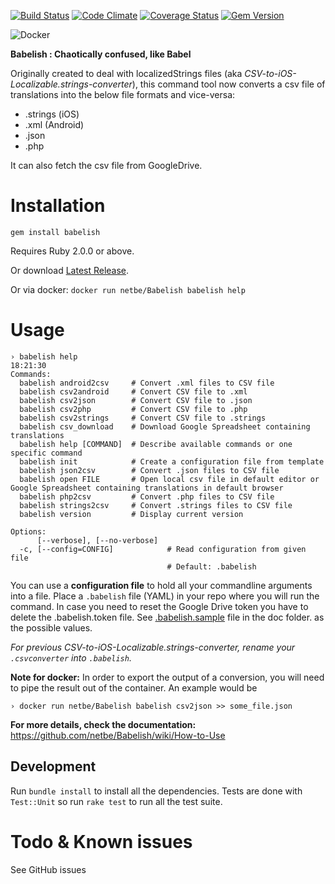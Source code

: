 [![Build Status](https://secure.travis-ci.org/netbe/Babelish.png?branch=master)](http://travis-ci.org/netbe/Babelish)
[![Code Climate](https://codeclimate.com/github/netbe/Babelish.png)](https://codeclimate.com/github/netbe/Babelish)
[![Coverage Status](https://coveralls.io/repos/netbe/Babelish/badge.png)](https://coveralls.io/r/netbe/Babelish)
[![Gem Version](https://badge.fury.io/rb/babelish.svg)](http://badge.fury.io/rb/babelish)

![Docker](http://dockeri.co/image/netbe/babelish)

**Babelish : Chaotically confused, like Babel**

Originally created to deal with localizedStrings files (aka *CSV-to-iOS-Localizable.strings-converter*), this command tool now converts a csv file of translations into the below file formats and vice-versa:
* .strings (iOS)
* .xml (Android)
* .json
* .php

It can also fetch the csv file from GoogleDrive.

# Installation

`gem install babelish`

Requires Ruby 2.0.0 or above.

Or download [Latest Release](https://github.com/netbe/Babelish/releases/latest).

Or via docker: `docker run netbe/Babelish babelish help`

# Usage

```
› babelish help                                                                                                                                                          18:21:30
Commands:
  babelish android2csv     # Convert .xml files to CSV file
  babelish csv2android     # Convert CSV file to .xml
  babelish csv2json        # Convert CSV file to .json
  babelish csv2php         # Convert CSV file to .php
  babelish csv2strings     # Convert CSV file to .strings
  babelish csv_download    # Download Google Spreadsheet containing translations
  babelish help [COMMAND]  # Describe available commands or one specific command
  babelish init            # Create a configuration file from template
  babelish json2csv        # Convert .json files to CSV file
  babelish open FILE       # Open local csv file in default editor or Google Spreadsheet containing translations in default browser
  babelish php2csv         # Convert .php files to CSV file
  babelish strings2csv     # Convert .strings files to CSV file
  babelish version         # Display current version

Options:
      [--verbose], [--no-verbose]
  -c, [--config=CONFIG]            # Read configuration from given file
                                   # Default: .babelish
```

You can use a **configuration file** to hold all your commandline arguments into a file.
Place a `.babelish` file (YAML) in your repo where you will run the command. In case you need to reset the Google Drive token you have to delete the .babelish.token file.
See [.babelish.sample](.babelish.sample) file in the doc folder. as the possible values.

*For previous CSV-to-iOS-Localizable.strings-converter, rename your `.csvconverter` into `.babelish`.*

**Note for docker:** In order to export the output of a conversion, you will need to pipe the result out of the container. An example would be
```
› docker run netbe/Babelish babelish csv2json >> some_file.json
```

**For more details, check the documentation:**
https://github.com/netbe/Babelish/wiki/How-to-Use


## Development

Run `bundle install` to install all the dependencies. Tests are done with `Test::Unit` so run `rake test` to run all the test suite.

# Todo & Known issues

See GitHub issues

